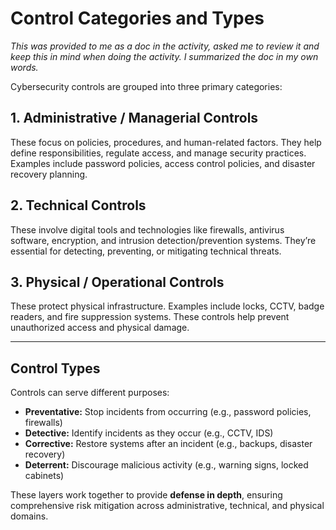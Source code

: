 # Control Categories and Types
*This was provided to me as a doc in the activity, asked me to review it and keep this in mind when doing the activity. I summarized the doc in my own words.*

Cybersecurity controls are grouped into three primary categories:

## 1. Administrative / Managerial Controls
These focus on policies, procedures, and human-related factors. They help define responsibilities, regulate access, and manage security practices. Examples include password policies, access control policies, and disaster recovery planning.

## 2. Technical Controls
These involve digital tools and technologies like firewalls, antivirus software, encryption, and intrusion detection/prevention systems. They’re essential for detecting, preventing, or mitigating technical threats.

## 3. Physical / Operational Controls
These protect physical infrastructure. Examples include locks, CCTV, badge readers, and fire suppression systems. These controls help prevent unauthorized access and physical damage.

---

## Control Types

Controls can serve different purposes:

- **Preventative:** Stop incidents from occurring (e.g., password policies, firewalls)
- **Detective:** Identify incidents as they occur (e.g., CCTV, IDS)
- **Corrective:** Restore systems after an incident (e.g., backups, disaster recovery)
- **Deterrent:** Discourage malicious activity (e.g., warning signs, locked cabinets)

These layers work together to provide **defense in depth**, ensuring comprehensive risk mitigation across administrative, technical, and physical domains.
